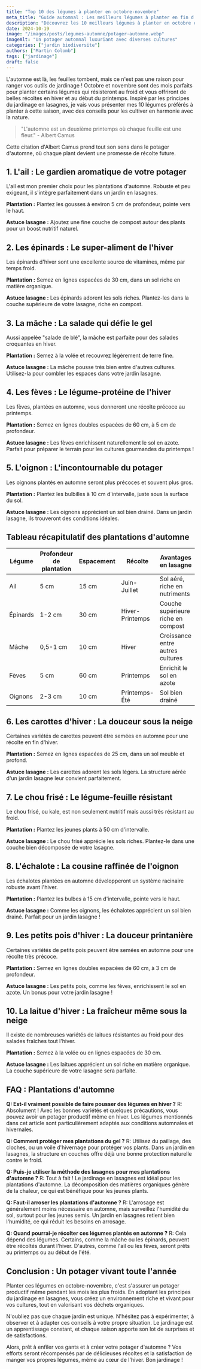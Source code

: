 ```yaml
---
title: "Top 10 des légumes à planter en octobre-novembre"
meta_title: "Guide automnal : Les meilleurs légumes à planter en fin d'année"
description: "Découvrez les 10 meilleurs légumes à planter en octobre et novembre pour un potager productif même en saison froide. Conseils de culture et astuces pour chaque variété."
date: 2024-10-19
image: "/images/posts/legumes-automne/potager-automne.webp"
imageAlt: "Un potager automnal luxuriant avec diverses cultures"
categories: ["jardin biodiversite"]
authors: ["Martin Colomb"]
tags: ["jardinage"]
draft: false
---
```


L'automne est là, les feuilles tombent, mais ce n'est pas une raison pour ranger vos outils de jardinage ! Octobre et novembre sont des mois parfaits pour planter certains légumes qui résisteront au froid et vous offriront de belles récoltes en hiver et au début du printemps. Inspiré par les principes du jardinage en lasagnes, je vais vous présenter mes 10 légumes préférés à planter à cette saison, avec des conseils pour les cultiver en harmonie avec la nature.

> "L'automne est un deuxième printemps où chaque feuille est une fleur." - Albert Camus

Cette citation d'Albert Camus prend tout son sens dans le potager d'automne, où chaque plant devient une promesse de récolte future.

## 1. L'ail : Le gardien aromatique de votre potager

L'ail est mon premier choix pour les plantations d'automne. Robuste et peu exigeant, il s'intègre parfaitement dans un jardin en lasagnes.

**Plantation :** Plantez les gousses à environ 5 cm de profondeur, pointe vers le haut.

**Astuce lasagne :** Ajoutez une fine couche de compost autour des plants pour un boost nutritif naturel.

## 2. Les épinards : Le super-aliment de l'hiver

Les épinards d'hiver sont une excellente source de vitamines, même par temps froid.

**Plantation :** Semez en lignes espacées de 30 cm, dans un sol riche en matière organique.

**Astuce lasagne :** Les épinards adorent les sols riches. Plantez-les dans la couche supérieure de votre lasagne, riche en compost.

## 3. La mâche : La salade qui défie le gel

Aussi appelée "salade de blé", la mâche est parfaite pour des salades croquantes en hiver.

**Plantation :** Semez à la volée et recouvrez légèrement de terre fine.

**Astuce lasagne :** La mâche pousse très bien entre d'autres cultures. Utilisez-la pour combler les espaces dans votre jardin lasagne.

## 4. Les fèves : Le légume-protéine de l'hiver

Les fèves, plantées en automne, vous donneront une récolte précoce au printemps.

**Plantation :** Semez en lignes doubles espacées de 60 cm, à 5 cm de profondeur.

**Astuce lasagne :** Les fèves enrichissent naturellement le sol en azote. Parfait pour préparer le terrain pour les cultures gourmandes du printemps !

## 5. L'oignon : L'incontournable du potager

Les oignons plantés en automne seront plus précoces et souvent plus gros.

**Plantation :** Plantez les bulbilles à 10 cm d'intervalle, juste sous la surface du sol.

**Astuce lasagne :** Les oignons apprécient un sol bien drainé. Dans un jardin lasagne, ils trouveront des conditions idéales.

## Tableau récapitulatif des plantations d'automne

| Légume       | Profondeur de plantation | Espacement | Récolte              | Avantages en lasagne                |
|--------------|--------------------------|------------|----------------------|-------------------------------------|
| Ail          | 5 cm                     | 15 cm      | Juin-Juillet         | Sol aéré, riche en nutriments       |
| Épinards     | 1-2 cm                   | 30 cm      | Hiver-Printemps      | Couche supérieure riche en compost  |
| Mâche        | 0,5-1 cm                 | 10 cm      | Hiver                | Croissance entre autres cultures    |
| Fèves        | 5 cm                     | 60 cm      | Printemps            | Enrichit le sol en azote            |
| Oignons      | 2-3 cm                   | 10 cm      | Printemps-Été        | Sol bien drainé                     |

## 6. Les carottes d'hiver : La douceur sous la neige

Certaines variétés de carottes peuvent être semées en automne pour une récolte en fin d'hiver.

**Plantation :** Semez en lignes espacées de 25 cm, dans un sol meuble et profond.

**Astuce lasagne :** Les carottes adorent les sols légers. La structure aérée d'un jardin lasagne leur convient parfaitement.

## 7. Le chou frisé : Le légume-feuille résistant

Le chou frisé, ou kale, est non seulement nutritif mais aussi très résistant au froid.

**Plantation :** Plantez les jeunes plants à 50 cm d'intervalle.

**Astuce lasagne :** Le chou frisé apprécie les sols riches. Plantez-le dans une couche bien décomposée de votre lasagne.

## 8. L'échalote : La cousine raffinée de l'oignon

Les échalotes plantées en automne développeront un système racinaire robuste avant l'hiver.

**Plantation :** Plantez les bulbes à 15 cm d'intervalle, pointe vers le haut.

**Astuce lasagne :** Comme les oignons, les échalotes apprécient un sol bien drainé. Parfait pour un jardin lasagne !

## 9. Les petits pois d'hiver : La douceur printanière

Certaines variétés de petits pois peuvent être semées en automne pour une récolte très précoce.

**Plantation :** Semez en lignes doubles espacées de 60 cm, à 3 cm de profondeur.

**Astuce lasagne :** Les petits pois, comme les fèves, enrichissent le sol en azote. Un bonus pour votre jardin lasagne !

## 10. La laitue d'hiver : La fraîcheur même sous la neige

Il existe de nombreuses variétés de laitues résistantes au froid pour des salades fraîches tout l'hiver.

**Plantation :** Semez à la volée ou en lignes espacées de 30 cm.

**Astuce lasagne :** Les laitues apprécient un sol riche en matière organique. La couche supérieure de votre lasagne sera parfaite.

## FAQ : Plantations d'automne

**Q: Est-il vraiment possible de faire pousser des légumes en hiver ?**
R: Absolument ! Avec les bonnes variétés et quelques précautions, vous pouvez avoir un potager productif même en hiver. Les légumes mentionnés dans cet article sont particulièrement adaptés aux conditions automnales et hivernales.

**Q: Comment protéger mes plantations du gel ?**
R: Utilisez du paillage, des cloches, ou un voile d'hivernage pour protéger vos plants. Dans un jardin en lasagnes, la structure en couches offre déjà une bonne protection naturelle contre le froid.

**Q: Puis-je utiliser la méthode des lasagnes pour mes plantations d'automne ?**
R: Tout à fait ! Le jardinage en lasagnes est idéal pour les plantations d'automne. La décomposition des matières organiques génère de la chaleur, ce qui est bénéfique pour les jeunes plants.

**Q: Faut-il arroser les plantations d'automne ?**
R: L'arrosage est généralement moins nécessaire en automne, mais surveillez l'humidité du sol, surtout pour les jeunes semis. Un jardin en lasagnes retient bien l'humidité, ce qui réduit les besoins en arrosage.

**Q: Quand pourrai-je récolter ces légumes plantés en automne ?**
R: Cela dépend des légumes. Certains, comme la mâche ou les épinards, peuvent être récoltés durant l'hiver. D'autres, comme l'ail ou les fèves, seront prêts au printemps ou au début de l'été.

## Conclusion : Un potager vivant toute l'année

Planter ces légumes en octobre-novembre, c'est s'assurer un potager productif même pendant les mois les plus froids. En adoptant les principes du jardinage en lasagnes, vous créez un environnement riche et vivant pour vos cultures, tout en valorisant vos déchets organiques.

N'oubliez pas que chaque jardin est unique. N'hésitez pas à expérimenter, à observer et à adapter ces conseils à votre propre situation. Le jardinage est un apprentissage constant, et chaque saison apporte son lot de surprises et de satisfactions.

Alors, prêt à enfiler vos gants et à créer votre potager d'automne ? Vos efforts seront récompensés par de délicieuses récoltes et la satisfaction de manger vos propres légumes, même au cœur de l'hiver. Bon jardinage !